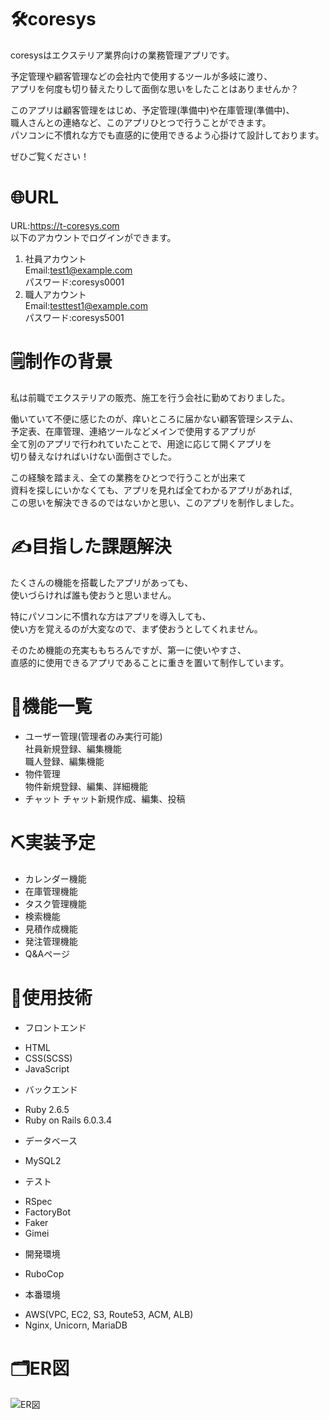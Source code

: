 # 🛠coresys
coresysはエクステリア業界向けの業務管理アプリです。  
  
予定管理や顧客管理などの会社内で使用するツールが多岐に渡り、  
アプリを何度も切り替えたりして面倒な思いをしたことはありませんか？  
  
このアプリは顧客管理をはじめ、予定管理(準備中)や在庫管理(準備中)、  
職人さんとの連絡など、このアプリひとつで行うことができます。  
パソコンに不慣れな方でも直感的に使用できるよう心掛けて設計しております。  
  
ぜひご覧ください！

# 🌐URL
URL:https://t-coresys.com  
以下のアカウントでログインができます。
1. 社員アカウント  
 Email:test1@example.com  
 パスワード:coresys0001
2. 職人アカウント  
 Email:testtest1@example.com  
 パスワード:coresys5001

# 🗒制作の背景
私は前職でエクステリアの販売、施工を行う会社に勤めておりました。  
  
働いていて不便に感じたのが、痒いところに届かない顧客管理システム、  
予定表、在庫管理、連絡ツールなどメインで使用するアプリが  
全て別のアプリで行われていたことで、用途に応じて開くアプリを  
切り替えなければいけない面倒さでした。  
  
この経験を踏まえ、全ての業務をひとつで行うことが出来て  
資料を探しにいかなくても、アプリを見れば全てわかるアプリがあれば,  
この思いを解決できるのではないかと思い、このアプリを制作しました。

# ✍️目指した課題解決
たくさんの機能を搭載したアプリがあっても、  
使いづらければ誰も使おうと思いません。  
  
特にパソコンに不慣れな方はアプリを導入しても、  
使い方を覚えるのが大変なので、まず使おうとしてくれません。
  
そのため機能の充実ももちろんですが、第一に使いやすさ、  
直感的に使用できるアプリであることに重きを置いて制作しています。

# 🔩機能一覧
- ユーザー管理(管理者のみ実行可能)  
社員新規登録、編集機能  
職人登録、編集機能  
- 物件管理  
物件新規登録、編集、詳細機能
- チャット
チャット新規作成、編集、投稿

# ⛏実装予定
- カレンダー機能
- 在庫管理機能
- タスク管理機能
- 検索機能
- 見積作成機能
- 発注管理機能
- Q&Aページ

# 📖使用技術
- フロントエンド
 * HTML
 * CSS(SCSS)
 * JavaScript
- バックエンド
 * Ruby 2.6.5
 * Ruby on Rails 6.0.3.4
- データベース
 * MySQL2
- テスト
 * RSpec
 * FactoryBot
 * Faker
 * Gimei
- 開発環境
 * RuboCop
- 本番環境
 * AWS(VPC, EC2, S3, Route53, ACM, ALB)
 * Nginx, Unicorn, MariaDB

# 🗂ER図
![ER図](../assets/images/ER.png)